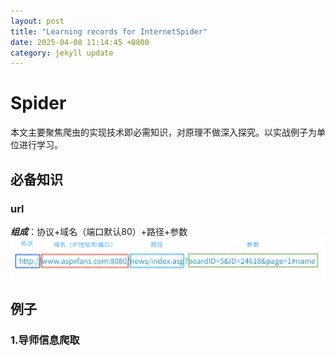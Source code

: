 ```yaml
---
layout: post
title: "Learning records for InternetSpider"
date: 2025-04-08 11:14:45 +0800
category: jekyll update
---
```

# Spider
本文主要聚焦爬虫的实现技术即必需知识，对原理不做深入探究。以实战例子为单位进行学习。

## 必备知识
### url

***组成***：协议+域名（端口默认80）+路径+参数
![url结构](../assets/Spider_url_structure.png)


## 例子

### 1.导师信息爬取
